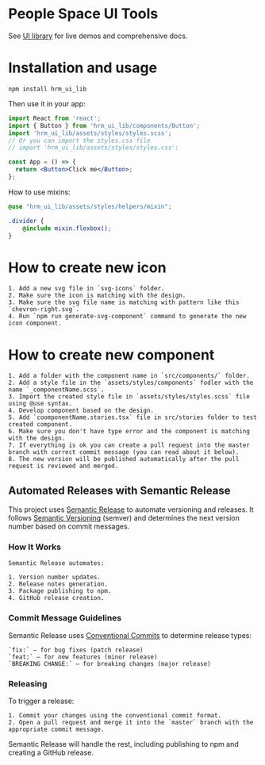 # People Space UI Tools

See [UI library]([https://hrmuilibrary.github.io/hrm_ui_library]) for live demos and comprehensive docs.

# Installation and usage
```
npm install hrm_ui_lib
```

Then use it in your app:
```jsx
import React from 'react';
import { Button } from 'hrm_ui_lib/components/Button';
import 'hrm_ui_lib/assets/styles/styles.scss'; 
// Or you can import the styles.css file
// import 'hrm_ui_lib/assets/styles/styles.css';

const App = () => {
  return <Button>Click me</Button>;
};
```

How to use mixins:
```scss
@use "hrm_ui_lib/assets/styles/helpers/mixin";

.divider {
    @include mixin.flexbox();
}
```

# How to create new icon
    1. Add a new svg file in `svg-icons` folder.
    2. Make sure the icon is matching with the design.
    3. Make sure the svg file name is matching with pattern like this `chevron-right.svg`.
    4. Run `npm run generate-svg-component` command to generate the new icon component.

# How to create new component
    1. Add a folder with the component name in `src/components/` folder.
    2. Add a style file in the `assets/styles/components` fodler with the name `_componentName.scss`.
    3. Import the created style file in `assets/styles/styles.scss` file using @use syntax.
    4. Develop component based on the design.
    5. Add `coomponentName.stories.tsx` file in src/stories folder to test created component.
    6. Make sure you don't have type error and the component is matching with the design.
    7. If everything is ok you can create a pull request into the master branch with correct commit message (you can read about it below).
    8. The new version will be published automatically after the pull request is reviewed and merged.

## Automated Releases with Semantic Release

This project uses [Semantic Release](https://semantic-release.gitbook.io/semantic-release/) to automate versioning and releases. It follows [Semantic Versioning](https://semver.org/) (semver) and determines the next version number based on commit messages.

### How It Works

    Semantic Release automates:

    1. Version number updates.
    2. Release notes generation.
    3. Package publishing to npm.
    4. GitHub release creation.

### Commit Message Guidelines

Semantic Release uses [Conventional Commits](https://www.conventionalcommits.org/en/v1.0.0/) to determine release types:

    `fix:` – for bug fixes (patch release)
    `feat:` – for new features (minor release)
    `BREAKING CHANGE:` – for breaking changes (major release)

### Releasing

To trigger a release:

    1. Commit your changes using the conventional commit format.
    2. Open a pull request and merge it into the `master` branch with the appropriate commit message.

Semantic Release will handle the rest, including publishing to npm and creating a GitHub release.